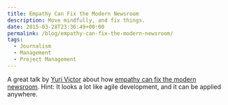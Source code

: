 ```yaml
---
title: Empathy Can Fix the Modern Newsroom
description: Move mindfully, and fix things.
date: 2015-03-28T23:36:49+00:00
permalink: /blog/empathy-can-fix-the-modern-newsroom/
tags:
  - Journalism
  - Management
  - Project Management
---
```


A great talk by [Yuri Victor](http://www.yurivictor.com) about how [empathy can fix the modern newsroom](https://www.youtube.com/watch?v=bYOOCG1gAaM). Hint: It looks a lot like agile development, and it can be applied anywhere.
